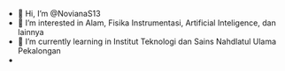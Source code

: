 - 👋 Hi, I’m @NovianaS13
- 👀 I’m interested in Alam, Fisika Instrumentasi, Artificial Inteligence, dan lainnya 
- 🌱 I’m currently learning in Institut Teknologi dan Sains Nahdlatul Ulama Pekalongan
- 



<!---
NovianaS13/NovianaS13 is a ✨ special ✨ repository because its `README.md` (this file) appears on your GitHub profile.
You can click the Preview link to take a look at your changes.
--->

